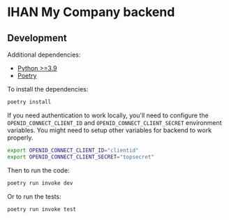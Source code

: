 # IHAN My Company backend

## Development

Additional dependencies:

- [Python >=3.9](https://www.python.org/downloads/)
- [Poetry](https://python-poetry.org)

To install the dependencies:

```bash
poetry install
```

If you need authentication to work locally, you'll need to configure the
`OPENID_CONNECT_CLIENT_ID` and `OPENID_CONNECT_CLIENT_SECRET` environment variables. You
might need to setup other variables for backend to work properly.

```bash
export OPENID_CONNECT_CLIENT_ID="clientid"
export OPENID_CONNECT_CLIENT_SECRET="topsecret"
```

Then to run the code:

```bash
poetry run invoke dev
```

Or to run the tests:

```bash
poetry run invoke test
```
